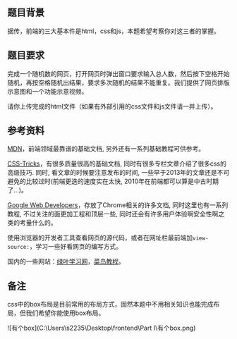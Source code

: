 ## 题目背景

据传，前端的三大基本件是html，css和js，本题希望考察你对这三者的掌握。

## 题目要求

完成一个随机数的网页，打开网页时弹出窗口要求输入总人数，然后按下空格开始随机，再按空格随机出结果，要求多次随机的结果不能重复。我们提供了网页排版示意图和一个功能示意视频。

请你上传完成的html文件（如果有外部引用的css文件和js文件请一并上传）。

## 参考资料

[MDN](https://developer.mozilla.org/en-US/)，前端领域最靠谱的基础文档, 另外还有一系列基础教程可供参考。

[CSS-Tricks](https://css-tricks.com/)，有很多质量很高的基础文档, 同时有很多专栏文章介绍了很多css的高级技巧. 同时, 看文章的时候要注意发布的时间, 一些早于2013年的文章还是不可避免的比较过时(前端更迭的速度实在太快, 2010年在前端都可以算是中古时期了...)。

[Google Web Developers](https://developers.google.com/web/)，存放了Chrome相关的许多文档, 同时这里也有一系列教程, 不过关注的面更加工程和顶层一些, 同时还会有许多用户体验啊安全性啊之类的考量什么的。

使用浏览器的开发者工具查看网页的源代码，或者在网址栏最前端加`view-source:`，学习一些好看网页的编写方式。

国内的一些网站：[绿叶学习网](http://www.lvyestudy.com/)，[菜鸟教程](https://www.runoob.com/)。

## 备注

css中的box布局是目前常用的布局方式，固然本题中不用相关知识也能完成布局，但我们希望你能使用box布局。

![有个box](C:\Users\s2235\Desktop\frontend\Part I\有个box.png)